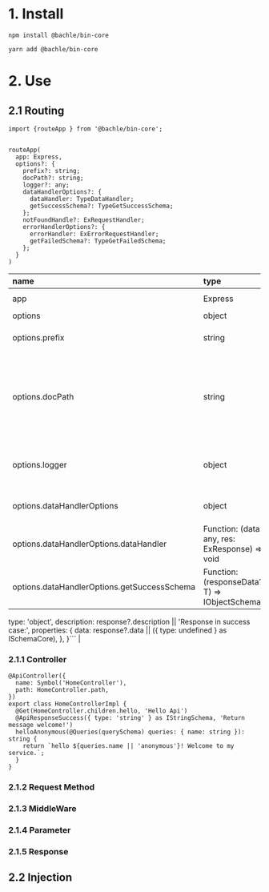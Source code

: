 # 1. Install

`npm install @bachle/bin-core`

`yarn add @bachle/bin-core`

# 2. Use

## 2.1 Routing

```
import {routeApp } from '@bachle/bin-core';


routeApp(
  app: Express,
  options?: {
    prefix?: string;
    docPath?: string;
    logger?: any;
    dataHandlerOptions?: {
      dataHandler: TypeDataHandler;
      getSuccessSchema?: TypeGetSuccessSchema;
    };
    notFoundHandle?: ExRequestHandler;
    errorHandlerOptions?: {
      errorHandler: ExErrorRequestHandler;
      getFailedSchema?: TypeGetFailedSchema;
    };
  }
)
```

| name                                        | type                                             | value/sample                       | description                                                                                                                                               |
| :------------------------------------------ | :----------------------------------------------- | :--------------------------------- | :-------------------------------------------------------------------------------------------------------------------------------------------------------- |
| app                                         | Express                                          | required- `const app = express();` | router from **express**                                                                                                                                   |
| options                                     | object                                           | optional                           | setting for routing                                                                                                                                       |
| options.prefix                              | string                                           | default: ''- should be: 'api'      | prefix of API server `domain.com/[prefix/]{apiPath}` .                                                                                                    |
| options.docPath                             | string                                           | default:''                         | empty mean don't need document api. Sample: docPath: 'doc' => api document :`domain.com/doc/`, detail API: `domain.com/doc/#{method}_/[prefix/]{apiPath}` |
| options.logger                              | object                                           | default:undefined                  | at least exist error function with two params `logger.error(message, error) `                                                                             |
| options.dataHandlerOptions                  | object                                           |                                    | process with data when API success (data and document)                                                                                                    |
| options.dataHandlerOptions.dataHandler      | Function: (data: any, res: ExResponse) => void   |                                    | default: `(data: any, res: ExResponse) => { res.send({ data }); }`                                                                                        |
| options.dataHandlerOptions.getSuccessSchema | Function: (responseData?: T) => IObjectSchema<T> |                                    | default success schema: ```{                                                                                                                              |

type: 'object',
description: response?.description || 'Response in success case:',
properties: {
data: response?.data || ({ type: undefined } as ISchemaCore),
},
}``` |

### 2.1.1 Controller

```
@ApiController({
  name: Symbol('HomeController'),
  path: HomeController.path,
})
export class HomeControllerImpl {
  @Get(HomeController.children.hello, 'Hello Api')
  @ApiResponseSuccess({ type: 'string' } as IStringSchema, 'Return message welcome!')
  helloAnonymous(@Queries(querySchema) queries: { name: string }): string {
    return `hello ${queries.name || 'anonymous'}! Welcome to my service.`;
  }
}

```

### 2.1.2 Request Method

### 2.1.3 MiddleWare

### 2.1.4 Parameter

### 2.1.5 Response

## 2.2 Injection
